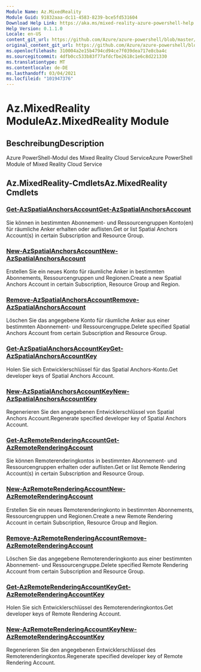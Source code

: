 ```yaml
---
Module Name: Az.MixedReality
Module Guid: 91832aaa-dc11-4583-8239-bce5fd531604
Download Help Link: https://aka.ms/mixed-reality-azure-powershell-help
Help Version: 0.1.1.0
Locale: en-US
content_git_url: https://github.com/Azure/azure-powershell/blob/master/src/MixedReality/MixedReality/help/Az.MixedReality.md
original_content_git_url: https://github.com/Azure/azure-powershell/blob/master/src/MixedReality/MixedReality/help/Az.MixedReality.md
ms.openlocfilehash: 310004a2e15b4794cd94ce7f039dea717e8cba4c
ms.sourcegitcommit: 4dfb0cc533b83f77afdcfbe2618c1e6c8d221330
ms.translationtype: MT
ms.contentlocale: de-DE
ms.lasthandoff: 03/04/2021
ms.locfileid: "101947376"
---
```

# <span data-ttu-id="3fbd7-101">Az.MixedReality Module</span><span class="sxs-lookup"><span data-stu-id="3fbd7-101">Az.MixedReality Module</span></span>
## <span data-ttu-id="3fbd7-102">Beschreibung</span><span class="sxs-lookup"><span data-stu-id="3fbd7-102">Description</span></span>
<span data-ttu-id="3fbd7-103">Azure PowerShell-Modul des Mixed Reality Cloud Service</span><span class="sxs-lookup"><span data-stu-id="3fbd7-103">Azure PowerShell Module of Mixed Reality Cloud Service</span></span>

## <span data-ttu-id="3fbd7-104">Az.MixedReality-Cmdlets</span><span class="sxs-lookup"><span data-stu-id="3fbd7-104">Az.MixedReality Cmdlets</span></span>
### [<span data-ttu-id="3fbd7-105">Get-AzSpatialAnchorsAccount</span><span class="sxs-lookup"><span data-stu-id="3fbd7-105">Get-AzSpatialAnchorsAccount</span></span>](Get-AzSpatialAnchorsAccount.md)
<span data-ttu-id="3fbd7-106">Sie können in bestimmten Abonnement- und Ressourcengruppen Konto(en) für räumliche Anker erhalten oder auflisten.</span><span class="sxs-lookup"><span data-stu-id="3fbd7-106">Get or list Spatial Anchors Account(s) in certain Subscription and Resource Group.</span></span>

### [<span data-ttu-id="3fbd7-107">New-AzSpatialAnchorsAccount</span><span class="sxs-lookup"><span data-stu-id="3fbd7-107">New-AzSpatialAnchorsAccount</span></span>](New-AzSpatialAnchorsAccount.md)
<span data-ttu-id="3fbd7-108">Erstellen Sie ein neues Konto für räumliche Anker in bestimmten Abonnements, Ressourcengruppen und Regionen.</span><span class="sxs-lookup"><span data-stu-id="3fbd7-108">Create a new Spatial Anchors Account in certain Subscription, Resource Group and Region.</span></span>

### [<span data-ttu-id="3fbd7-109">Remove-AzSpatialAnchorsAccount</span><span class="sxs-lookup"><span data-stu-id="3fbd7-109">Remove-AzSpatialAnchorsAccount</span></span>](Remove-AzSpatialAnchorsAccount.md)
<span data-ttu-id="3fbd7-110">Löschen Sie das angegebene Konto für räumliche Anker aus einer bestimmten Abonnement- und Ressourcengruppe.</span><span class="sxs-lookup"><span data-stu-id="3fbd7-110">Delete specified Spatial Anchors Account from certain Subscription and Resource Group.</span></span>

### [<span data-ttu-id="3fbd7-111">Get-AzSpatialAnchorsAccountKey</span><span class="sxs-lookup"><span data-stu-id="3fbd7-111">Get-AzSpatialAnchorsAccountKey</span></span>](Get-AzSpatialAnchorsAccountKey.md)
<span data-ttu-id="3fbd7-112">Holen Sie sich Entwicklerschlüssel für das Spatial Anchors-Konto.</span><span class="sxs-lookup"><span data-stu-id="3fbd7-112">Get developer keys of Spatial Anchors Account.</span></span>

### [<span data-ttu-id="3fbd7-113">New-AzSpatialAnchorsAccountKey</span><span class="sxs-lookup"><span data-stu-id="3fbd7-113">New-AzSpatialAnchorsAccountKey</span></span>](New-AzSpatialAnchorsAccountKey.md)
<span data-ttu-id="3fbd7-114">Regenerieren Sie den angegebenen Entwicklerschlüssel von Spatial Anchors Account.</span><span class="sxs-lookup"><span data-stu-id="3fbd7-114">Regenerate specified developer key of Spatial Anchors Account.</span></span>

### [<span data-ttu-id="3fbd7-115">Get-AzRemoteRenderingAccount</span><span class="sxs-lookup"><span data-stu-id="3fbd7-115">Get-AzRemoteRenderingAccount</span></span>](Get-AzRemoteRenderingAccount.md)
<span data-ttu-id="3fbd7-116">Sie können Remoterenderingkontos in bestimmten Abonnement- und Ressourcengruppen erhalten oder auflisten.</span><span class="sxs-lookup"><span data-stu-id="3fbd7-116">Get or list Remote Rendering Account(s) in certain Subscription and Resource Group.</span></span>

### [<span data-ttu-id="3fbd7-117">New-AzRemoteRenderingAccount</span><span class="sxs-lookup"><span data-stu-id="3fbd7-117">New-AzRemoteRenderingAccount</span></span>](New-AzRemoteRenderingAccount.md)
<span data-ttu-id="3fbd7-118">Erstellen Sie ein neues Remoterenderingkonto in bestimmten Abonnements, Ressourcengruppen und Regionen.</span><span class="sxs-lookup"><span data-stu-id="3fbd7-118">Create a new Remote Rendering Account in certain Subscription, Resource Group and Region.</span></span>

### [<span data-ttu-id="3fbd7-119">Remove-AzRemoteRenderingAccount</span><span class="sxs-lookup"><span data-stu-id="3fbd7-119">Remove-AzRemoteRenderingAccount</span></span>](Remove-AzRemoteRenderingAccount.md)
<span data-ttu-id="3fbd7-120">Löschen Sie das angegebene Remoterenderingkonto aus einer bestimmten Abonnement- und Ressourcengruppe.</span><span class="sxs-lookup"><span data-stu-id="3fbd7-120">Delete specified Remote Rendering Account from certain Subscription and Resource Group.</span></span>

### [<span data-ttu-id="3fbd7-121">Get-AzRemoteRenderingAccountKey</span><span class="sxs-lookup"><span data-stu-id="3fbd7-121">Get-AzRemoteRenderingAccountKey</span></span>](Get-AzRemoteRenderingAccountKey.md)
<span data-ttu-id="3fbd7-122">Holen Sie sich Entwicklerschlüssel des Remoterenderingkontos.</span><span class="sxs-lookup"><span data-stu-id="3fbd7-122">Get developer keys of Remote Rendering Account.</span></span>

### [<span data-ttu-id="3fbd7-123">New-AzRemoteRenderingAccountKey</span><span class="sxs-lookup"><span data-stu-id="3fbd7-123">New-AzRemoteRenderingAccountKey</span></span>](New-AzRemoteRenderingAccountKey.md)
<span data-ttu-id="3fbd7-124">Regenerieren Sie den angegebenen Entwicklerschlüssel des Remoterenderingkontos.</span><span class="sxs-lookup"><span data-stu-id="3fbd7-124">Regenerate specified developer key of Remote Rendering Account.</span></span>